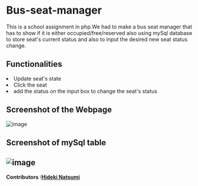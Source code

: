 # Bus-seat-manager
This is a school assignment in php.We had to make a bus seat manager that has to show if it is either occupied/free/reserved also using mySql database to store seat's current status and also to input the desired new seat status change.

Functionalities
-
<li>Update seat's state</li>
<li>Click the seat</li>
<li>add the status on the input box to change the seat's status</li>



Screenshot of the Webpage
-
![image](https://user-images.githubusercontent.com/96385473/211688569-c83f3ba5-914a-4671-8da5-c36e4cd0b9fa.png)

Screenshot of mySql table
-
![image](https://user-images.githubusercontent.com/96385473/211691156-5924ada8-ca97-4e07-9eef-60f693e05c06.png)
--------
<strong>Contributors :[Hideki Natsumi](https://github.com/HidekiNatsumi)

